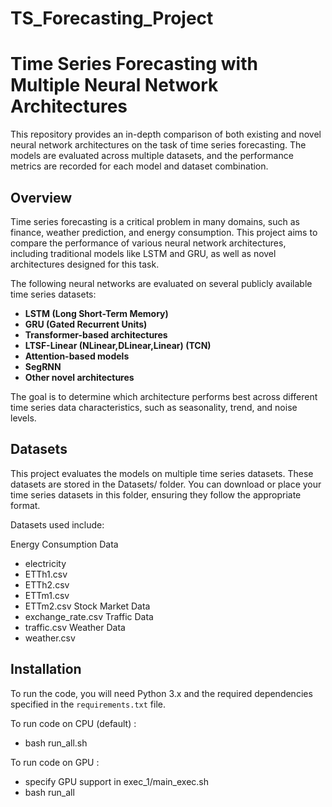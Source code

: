 # TS_Forecasting_Project

# Time Series Forecasting with Multiple Neural Network Architectures

This repository provides an in-depth comparison of both existing and novel neural network architectures on the task of time series forecasting. The models are evaluated across multiple datasets, and the performance metrics are recorded for each model and dataset combination.

## Overview

Time series forecasting is a critical problem in many domains, such as finance, weather prediction, and energy consumption. This project aims to compare the performance of various neural network architectures, including traditional models like LSTM and GRU, as well as novel architectures designed for this task.

The following neural networks are evaluated on several publicly available time series datasets:

- **LSTM (Long Short-Term Memory)**
- **GRU (Gated Recurrent Units)**
- **Transformer-based architectures**
- **LTSF-Linear (NLinear,DLinear,Linear) (TCN)**
- **Attention-based models**
- **SegRNN**
- **Other novel architectures**

The goal is to determine which architecture performs best across different time series data characteristics, such as seasonality, trend, and noise levels.

## Datasets 

This project evaluates the models on multiple time series datasets. These datasets are stored in the Datasets/ folder. You can download or place your time series datasets in this folder, ensuring they follow the appropriate format.

Datasets used include:

Energy Consumption Data
- electricity
- ETTh1.csv
- ETTh2.csv
- ETTm1.csv
- ETTm2.csv
Stock Market Data
- exchange_rate.csv
Traffic Data
- traffic.csv
Weather Data
- weather.csv


## Installation

To run the code, you will need Python 3.x and the required dependencies specified in the `requirements.txt` file.

To run code on CPU (default) : 
- bash run_all.sh

To run code on GPU : 
- specify GPU support in exec_1/main_exec.sh
- bash run_all 

 
